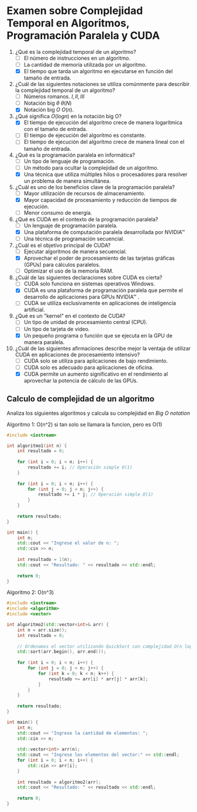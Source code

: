 # **Examen sobre Complejidad Temporal en Algoritmos, Programación Paralela y CUDA**

1. ¿Qué es la complejidad temporal de un algoritmo?
   - [ ] El número de instrucciones en un algoritmo.
   - [ ] La cantidad de memoria utilizada por un algoritmo.
   - [x] El tiempo que tarda un algoritmo en ejecutarse en función del tamaño de entrada.

2. ¿Cuál de las siguientes notaciones se utiliza comúnmente para describir la complejidad temporal de un algoritmo?
   - [ ] Números romanos. $I,II,III$ 
   - [ ] Notación big $\theta$     $\theta(N)$ 
   - [x] Notación big $O$      $O(n)$.

3. ¿Qué significa $O(log n)$  en la notación big O?
   - [x] El tiempo de ejecución del algoritmo crece de manera logarítmica con el tamaño de entrada.
   - [ ] El tiempo de ejecución del algoritmo es constante.
   - [ ] El tiempo de ejecución del algoritmo crece de manera lineal con el tamaño de entrada.

4. ¿Qué es la programación paralela en informática?
   - [ ] Un tipo de lenguaje de programación.
   - [ ] Un método para ocultar la complejidad de un algoritmo.
   - [x] Una técnica que utiliza múltiples hilos o procesadores para resolver un problema de manera simultánea.

5. ¿Cuál es uno de los beneficios clave de la programación paralela?
   - [ ] Mayor utilización de recursos de almacenamiento.
   - [x] Mayor capacidad de procesamiento y reducción de tiempos de ejecución.
   - [ ] Menor consumo de energía.

6. ¿Qué es CUDA en el contexto de la programación paralela?
   - [ ] Un lenguaje de programación paralela.
   - [x] Una plataforma de computación paralela desarrollada por NVIDIA&trade; 
   - [ ] Una técnica de programación secuencial.

7. ¿Cuál es el objetivo principal de CUDA?
   - [ ] Ejecutar algoritmos de manera secuencial.
   - [x] Aprovechar el poder de procesamiento de las tarjetas gráficas (GPUs) para cálculos paralelos.
   - [ ] Optimizar el uso de la memoria RAM.

8. ¿Cuál de las siguientes declaraciones sobre CUDA es cierta?
   - [ ] CUDA solo funciona en sistemas operativos Windows.
   - [x] CUDA es una plataforma de programación paralela que permite el desarrollo de aplicaciones para GPUs NVIDIA&trade; . 
   - [ ] CUDA se utiliza exclusivamente en aplicaciones de inteligencia artificial.

9. ¿Qué es un "kernel" en el contexto de CUDA?
   - [ ] Un tipo de unidad de procesamiento central (CPU).
   - [ ] Un tipo de tarjeta de video.
   - [x] Un pequeño programa o función que se ejecuta en la GPU de manera paralela.
1. ¿Cuál de las siguientes afirmaciones describe mejor la ventaja de utilizar CUDA en aplicaciones de procesamiento intensivo?
    - [ ] CUDA solo se utiliza para aplicaciones de bajo rendimiento.
    - [ ] CUDA solo es adecuado para aplicaciones de oficina.
    - [x] CUDA permite un aumento significativo en el rendimiento al aprovechar la potencia de cálculo de las GPUs.

## Calculo de complejidad de un algoritmo

Analiza los siguientes algoritmos y calcula su complejidad en _Big O notation_ 

Algoritmo 1: O(n^2) si tan solo se llamara la funcion, pero es O(1)
```cpp
#include <iostream>

int algoritmo1(int n) {
    int resultado = 0;
    
    for (int i = 0; i < n; i++) {
        resultado += i; // Operación simple O(1)
    }
    
    for (int i = 0; i < n; i++) {
        for (int j = 0; j < n; j++) {
            resultado += i * j; // Operación simple O(1)
        }
    }
    
    return resultado;
}

int main() {
    int n;
    std::cout << "Ingrese el valor de n: ";
    std::cin >> n;
    
    int resultado = 1(n);
    std::cout << "Resultado: " << resultado << std::endl;
    
    return 0;
}

```

Algoritmo 2: O(n^3)

```cpp
#include <iostream>
#include <algorithm>
#include <vector>

int algoritmo2(std::vector<int>& arr) {
    int n = arr.size();
    int resultado = 0;
    
    // Ordenamos el vector utilizando QuickSort con complejidad O(n log n)
    std::sort(arr.begin(), arr.end());
    
    for (int i = 0; i < n; i++) {
        for (int j = 0; j < n; j++) {
            for (int k = 0; k < n; k++) {
                resultado += arr[i] * arr[j] * arr[k];
            }
        }
    }
    
    return resultado;
}

int main() {
    int n;
    std::cout << "Ingrese la cantidad de elementos: ";
    std::cin >> n;
    
    std::vector<int> arr(n);
    std::cout << "Ingrese los elementos del vector:" << std::endl;
    for (int i = 0; i < n; i++) {
        std::cin >> arr[i];
    }
    
    int resultado = algoritmo2(arr);
    std::cout << "Resultado: " << resultado << std::endl;
    
    return 0;
}

```